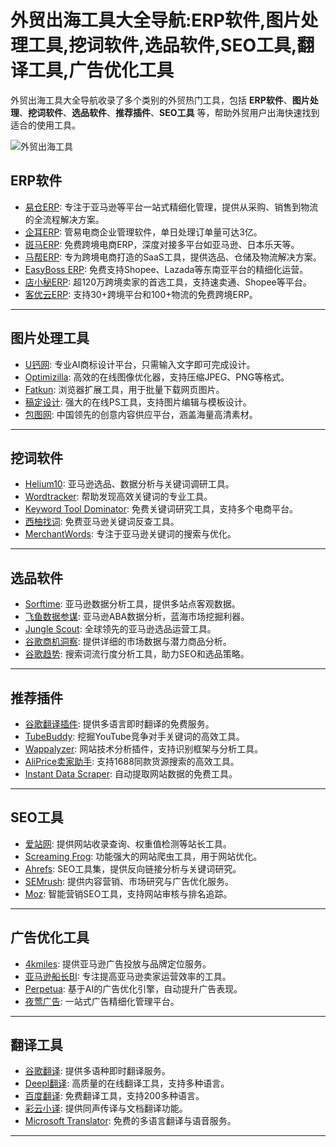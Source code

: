# 外贸出海工具大全导航:ERP软件,图片处理工具,挖词软件,选品软件,SEO工具,翻译工具,广告优化工具

外贸出海工具大全导航收录了多个类别的外贸热门工具，包括 **ERP软件**、**图片处理**、**挖词软件**、**选品软件**、**推荐插件**、**SEO工具** 等，帮助外贸用户出海快速找到适合的使用工具。

![外贸出海工具](https://github.com/user-attachments/assets/008dc4c7-5597-42a8-badf-23f6d5820cd8)


## ERP软件

- [易仓ERP](https://www.eccang.com/): 专注于亚马逊等平台一站式精细化管理，提供从采购、销售到物流的全流程解决方案。
- [企耳ERP](https://www.7207.cn/): 管易电商企业管理软件，单日处理订单量可达3亿。
- [斑马ERP](https://www.banmaerp.com/): 免费跨境电商ERP，深度对接多平台如亚马逊、日本乐天等。
- [马帮ERP](https://www.mabangerp.com/): 专为跨境电商打造的SaaS工具，提供选品、仓储及物流解决方案。
- [EasyBoss ERP](https://www.easyboss.com/): 免费支持Shopee、Lazada等东南亚平台的精细化运营。
- [店小秘ERP](https://www.dianxiaomi.com/): 超120万跨境卖家的首选工具，支持速卖通、Shopee等平台。
- [客优云ERP](https://www.keyouyun.com/): 支持30+跨境平台和100+物流的免费跨境ERP。

---

## 图片处理工具

- [U钙网](https://www.uugai.com): 专业AI商标设计平台，只需输入文字即可完成设计。
- [Optimizilla](https://optimage.app): 高效的在线图像优化器，支持压缩JPEG、PNG等格式。
- [Fatkun](https://web.f7tk.com/index.html): 浏览器扩展工具，用于批量下载网页图片。
- [稿定设计](https://www.gaoding.com): 强大的在线PS工具，支持图片编辑与模板设计。
- [包图网](https://ibaotu.com): 中国领先的创意内容供应平台，涵盖海量高清素材。

---

## 挖词软件

- [Helium10](https://www.helium10.com): 亚马逊选品、数据分析与关键词调研工具。
- [Wordtracker](https://www.wordtracker.com): 帮助发现高效关键词的专业工具。
- [Keyword Tool Dominator](https://www.keywordtooldominator.com): 免费关键词研究工具，支持多个电商平台。
- [西柚找词](https://www.xiyouzhaoci.com): 免费亚马逊关键词反查工具。
- [MerchantWords](https://www.merchantwords.com): 专注于亚马逊关键词的搜索与优化。

---

## 选品软件

- [Sorftime](https://www.sorftime.com): 亚马逊数据分析工具，提供多站点客观数据。
- [飞鱼数据参谋](https://www.amz123.com/amzfish): 亚马逊ABA数据分析，蓝海市场挖掘利器。
- [Jungle Scout](https://www.junglescout.com): 全球领先的亚马逊选品运营工具。
- [谷歌商机洞察](https://marketfinder.thinkwithgoogle.com): 提供详细的市场数据与潜力商品分析。
- [谷歌趋势](https://trends.google.com): 搜索词流行度分析工具，助力SEO和选品策略。

---

## 推荐插件

- [谷歌翻译插件](https://translate.google.com): 提供多语言即时翻译的免费服务。
- [TubeBuddy](https://www.tubebuddy.com): 挖掘YouTube竞争对手关键词的高效工具。
- [Wappalyzer](https://www.wappalyzer.com): 网站技术分析插件，支持识别框架与分析工具。
- [AliPrice卖家助手](https://www.aliprice.com): 支持1688同款货源搜索的高效工具。
- [Instant Data Scraper](https://chrome.google.com/webstore/detail/instant-data-scraper/mcnnpdlknhbehddgmnckhdkpnddgpnha): 自动提取网站数据的免费工具。

---

## SEO工具

- [爱站网](https://www.aizhan.com): 提供网站收录查询、权重值检测等站长工具。
- [Screaming Frog](https://www.screamingfrog.co.uk/seo-spider/): 功能强大的网站爬虫工具，用于网站优化。
- [Ahrefs](https://ahrefs.com): SEO工具集，提供反向链接分析与关键词研究。
- [SEMrush](https://www.semrush.com): 提供内容营销、市场研究与广告优化服务。
- [Moz](https://moz.com): 智能营销SEO工具，支持网站审核与排名追踪。

---

## 广告优化工具

- [4kmiles](https://marketplace.walmart.com/solutions-providers/4kmiles/): 提供亚马逊广告投放与品牌定位服务。
- [亚马逊船长BI](https://www.amz123.com/t/dLVpqvyZ): 专注提高亚马逊卖家运营效率的工具。
- [Perpetua](https://perpetua.io): 基于AI的广告优化引擎，自动提升广告表现。
- [夜莺广告](https://www.yingads.com): 一站式广告精细化管理平台。

---

## 翻译工具

- [谷歌翻译](https://translate.google.com): 提供多语种即时翻译服务。
- [Deepl翻译](https://www.deepl.com/zh/translator): 高质量的在线翻译工具，支持多种语言。
- [百度翻译](https://fanyi.baidu.com/home): 免费翻译工具，支持200多种语言。
- [彩云小译](https://fanyi.caiyunapp.com): 提供同声传译与文档翻译功能。
- [Microsoft Translator](https://translator.microsoft.com): 免费的多语言翻译与语音服务。

---
